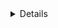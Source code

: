 <details>

[5 Steps To Putting On A Successful Event](https://blog.markgrowth.com/5-steps-to-putting-on-a-successful-event-aab87538072f)

* <details><summary>Research</summary>
	
  * Define your goals and objectives
  * Outline what your event will entail, and check it is feasible
  * Determine your audience
  * Create a timeline
  * Develop a budget
  
</details>

</details>
